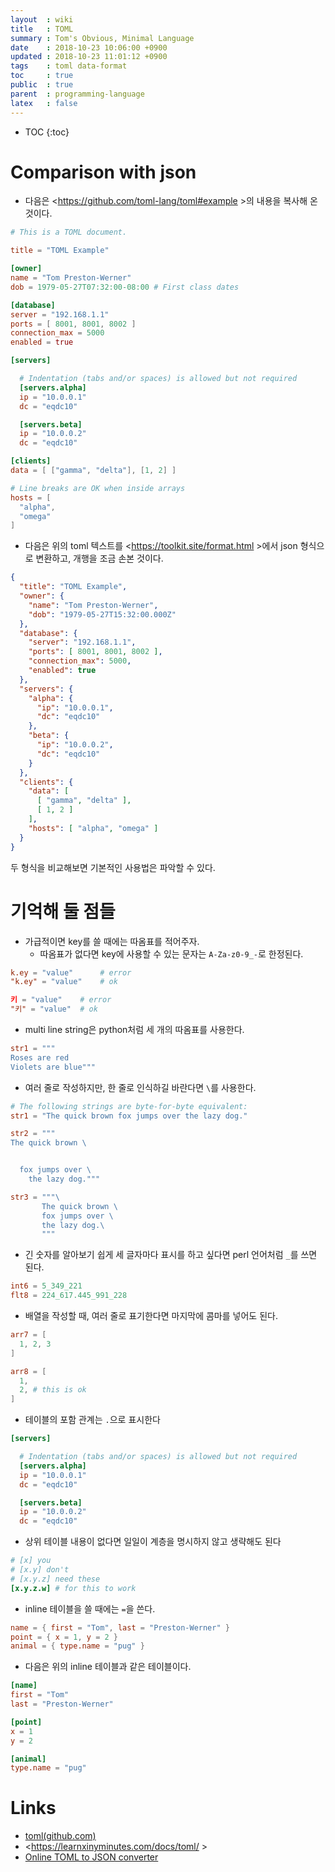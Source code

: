 ```yaml
---
layout  : wiki
title   : TOML
summary : Tom's Obvious, Minimal Language
date    : 2018-10-23 10:06:00 +0900
updated : 2018-10-23 11:01:12 +0900
tags    : toml data-format
toc     : true
public  : true
parent  : programming-language
latex   : false
---
```

* TOC
{:toc}

# Comparison with json

* 다음은 <https://github.com/toml-lang/toml#example >의 내용을 복사해 온 것이다.

```toml
# This is a TOML document.

title = "TOML Example"

[owner]
name = "Tom Preston-Werner"
dob = 1979-05-27T07:32:00-08:00 # First class dates

[database]
server = "192.168.1.1"
ports = [ 8001, 8001, 8002 ]
connection_max = 5000
enabled = true

[servers]

  # Indentation (tabs and/or spaces) is allowed but not required
  [servers.alpha]
  ip = "10.0.0.1"
  dc = "eqdc10"

  [servers.beta]
  ip = "10.0.0.2"
  dc = "eqdc10"

[clients]
data = [ ["gamma", "delta"], [1, 2] ]

# Line breaks are OK when inside arrays
hosts = [
  "alpha",
  "omega"
]
```

* 다음은 위의 toml 텍스트를 <https://toolkit.site/format.html >에서 json 형식으로 변환하고, 개행을 조금 손본 것이다.

```json
{
  "title": "TOML Example",
  "owner": {
    "name": "Tom Preston-Werner",
    "dob": "1979-05-27T15:32:00.000Z"
  },
  "database": {
    "server": "192.168.1.1",
    "ports": [ 8001, 8001, 8002 ],
    "connection_max": 5000,
    "enabled": true
  },
  "servers": {
    "alpha": {
      "ip": "10.0.0.1",
      "dc": "eqdc10"
    },
    "beta": {
      "ip": "10.0.0.2",
      "dc": "eqdc10"
    }
  },
  "clients": {
    "data": [
      [ "gamma", "delta" ],
      [ 1, 2 ]
    ],
    "hosts": [ "alpha", "omega" ]
  }
}
```

두 형식을 비교해보면 기본적인 사용법은 파악할 수 있다.


# 기억해 둘 점들

* 가급적이면 key를 쓸 때에는 따옴표를 적어주자.
    * 따옴표가 없다면 key에 사용할 수 있는 문자는 `A-Za-z0-9_-`로 한정된다.

```toml
k.ey = "value"      # error
"k.ey" = "value"    # ok

키 = "value"    # error
"키" = "value"  # ok
```

* multi line string은 python처럼 세 개의 따옴표를 사용한다.

```toml
str1 = """
Roses are red
Violets are blue"""
```

* 여러 줄로 작성하지만, 한 줄로 인식하길 바란다면 `\`를 사용한다.

```toml
# The following strings are byte-for-byte equivalent:
str1 = "The quick brown fox jumps over the lazy dog."

str2 = """
The quick brown \


  fox jumps over \
    the lazy dog."""

str3 = """\
       The quick brown \
       fox jumps over \
       the lazy dog.\
       """
```

* 긴 숫자를 알아보기 쉽게 세 글자마다 표시를 하고 싶다면 perl 언어처럼 `_`를 쓰면 된다.

```toml
int6 = 5_349_221
flt8 = 224_617.445_991_228
```

* 배열을 작성할 때, 여러 줄로 표기한다면 마지막에 콤마를 넣어도 된다.

```toml
arr7 = [
  1, 2, 3
]

arr8 = [
  1,
  2, # this is ok
]
```

* 테이블의 포함 관계는 `.`으로 표시한다

```toml
[servers]

  # Indentation (tabs and/or spaces) is allowed but not required
  [servers.alpha]
  ip = "10.0.0.1"
  dc = "eqdc10"

  [servers.beta]
  ip = "10.0.0.2"
  dc = "eqdc10"
```

* 상위 테이블 내용이 없다면 일일이 계층을 명시하지 않고 생략해도 된다

```toml
# [x] you
# [x.y] don't
# [x.y.z] need these
[x.y.z.w] # for this to work
```

* inline 테이블을 쓸 때에는 `=`을 쓴다.

```toml
name = { first = "Tom", last = "Preston-Werner" }
point = { x = 1, y = 2 }
animal = { type.name = "pug" }
```

* 다음은 위의 inline 테이블과 같은 테이블이다.

```toml
[name]
first = "Tom"
last = "Preston-Werner"

[point]
x = 1
y = 2

[animal]
type.name = "pug"
```

# Links

* [toml(github.com)](https://github.com/toml-lang/toml )
* <https://learnxinyminutes.com/docs/toml/ >
* [Online TOML to JSON converter](https://toml-to-json.matiaskorhonen.fi/ )

